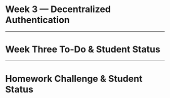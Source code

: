 # Week 3 — Decentralized Authentication

---


# Week Three To-Do & Student Status


---


# Homework Challenge & Student Status


